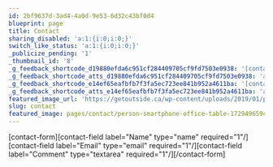 ```yaml
---
id: 2bf9637d-3ad4-4a0d-9e53-6d32c43bf0d4
blueprint: page
title: Contact
sharing_disabled: 'a:1:{i:0;i:0;}'
switch_like_status: 'a:1:{i:0;i:0;}'
_publicize_pending: '1'
_thumbnail_id: '8'
_g_feedback_shortcode_d19880efda6c951cf284409705cf9fd7503e0938: '[contact-field label="Name" type="name" required="1"/][contact-field label="Email" type="email" required="1"/][contact-field label="Comment" type="textarea" required="1"/]'
_g_feedback_shortcode_atts_d19880efda6c951cf284409705cf9fd7503e0938: 'a:17:{s:2:"to";s:27:"daryl.chymko@automattic.com";s:7:"subject";s:32:"[The GetOutside Project] Contact";s:12:"show_subject";s:2:"no";s:6:"widget";i:0;s:14:"block_template";N;s:19:"block_template_part";N;s:2:"id";i:5;s:18:"submit_button_text";s:6:"Submit";s:14:"customThankyou";s:0:"";s:21:"customThankyouHeading";s:26:"Your message has been sent";s:21:"customThankyouMessage";s:30:"Thank you for your submission!";s:22:"customThankyouRedirect";s:0:"";s:10:"jetpackCRM";b:1;s:9:"className";N;s:9:"postToUrl";N;s:14:"salesforceData";N;s:12:"hiddenFields";N;}'
_g_feedback_shortcode_e14ef65eafbfb7f3fa5ec723ee841b952a4611ba: '[contact-field label="Name" type="name" required="1"/][contact-field label="Email" type="email" required="1"/][contact-field label="Comment" type="textarea" required="1"/]'
_g_feedback_shortcode_atts_e14ef65eafbfb7f3fa5ec723ee841b952a4611ba: 'a:17:{s:2:"to";s:21:"dchymko@infometrix.ca";s:7:"subject";s:32:"[The GetOutside Project] Contact";s:12:"show_subject";s:2:"no";s:6:"widget";i:0;s:14:"block_template";N;s:19:"block_template_part";N;s:2:"id";i:5;s:18:"submit_button_text";s:6:"Submit";s:14:"customThankyou";s:0:"";s:21:"customThankyouHeading";s:26:"Your message has been sent";s:21:"customThankyouMessage";s:30:"Thank you for your submission!";s:22:"customThankyouRedirect";s:0:"";s:10:"jetpackCRM";b:1;s:9:"className";N;s:9:"postToUrl";N;s:14:"salesforceData";N;s:12:"hiddenFields";N;}'
featured_image_url: 'https://getoutside.ca/wp-content/uploads/2019/01/person-smartphone-office-table.jpeg'
slug: contact
featured_image: pages/contact/person-smartphone-office-table-1729496594.jpeg
---
```

<!-- wp:shortcode -->
[contact-form][contact-field label="Name" type="name" required="1"/][contact-field label="Email" type="email" required="1"/][contact-field label="Comment" type="textarea" required="1"/][/contact-form]
<!-- /wp:shortcode -->